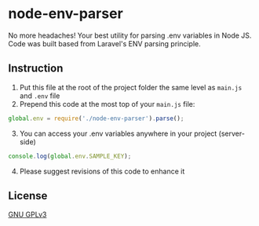 # node-env-parser
No more headaches! Your best utility for parsing .env variables in Node JS. Code was built based from Laravel's ENV parsing principle.

## Instruction
1) Put this file at the root of the project folder the same level as `main.js` and `.env` file
2) Prepend this code at the most top of your `main.js` file:
```js
global.env = require('./node-env-parser').parse();
```
3) You can access your .env variables anywhere in your project (server-side)
```js
console.log(global.env.SAMPLE_KEY);
```
4) Please suggest revisions of this code to enhance it

## License
[GNU GPLv3](https://choosealicense.com/licenses/gpl-3.0/)
